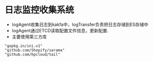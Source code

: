 # 日志监控收集系统 <br>
- logAgent收集日志到kakfa中，logTransfer负责把日志存储到ES存储中 <br>
- logAgent通过ETCD读取配置文件信息，更新配置. <br>
- 主要使用第三方库 <br>
```
"gopkg.in/ini.v1"
"github.com/Shopify/sarama"
"github.com/hpcloud/tail"
```

